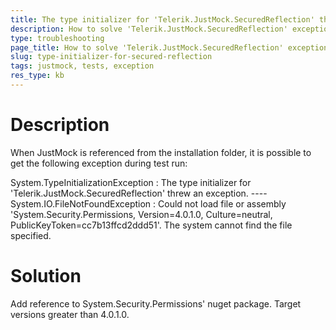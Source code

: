 ```yaml
---
title: The type initializer for 'Telerik.JustMock.SecuredReflection' threw an exception
description: How to solve 'Telerik.JustMock.SecuredReflection' exception
type: troubleshooting
page_title: How to solve 'Telerik.JustMock.SecuredReflection' exception
slug: type-initializer-for-secured-reflection
tags: justmock, tests, exception
res_type: kb
---
```


# Description
When JustMock is referenced from the installation folder, it is possible to get the following exception during test run: 

System.TypeInitializationException : The type initializer for 'Telerik.JustMock.SecuredReflection' threw an exception.
---- System.IO.FileNotFoundException : Could not load file or assembly 'System.Security.Permissions, Version=4.0.1.0, Culture=neutral, PublicKeyToken=cc7b13ffcd2ddd51'. The system cannot find the file specified.

# Solution
Add reference to System.Security.Permissions' nuget package. Target versions greater than 4.0.1.0.
